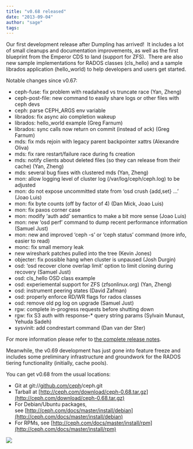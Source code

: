 ```yaml
---
title: "v0.68 released"
date: "2013-09-04"
author: "sage"
tags: 
---
```


Our first development release after Dumpling has arrived!  It includes a lot of small cleanups and documentation improvements, as well as the first blueprint from the Emperor CDS to land (support for ZFS).  There are also new sample implementations for RADOS classes (cls\_hello) and a sample librados application (hello\_world) to help developers and users get started.

Notable changes since v0.67:

- ceph-fuse: fix problem with readahead vs truncate race (Yan, Zheng)
- ceph-post-file: new command to easily share logs or other files with ceph devs
- ceph: parse CEPH\_ARGS env variable
- librados: fix async aio completion wakeup
- librados: hello\_world example (Greg Farnum)
- librados: sync calls now return on commit (instead of ack) (Greg Farnum)
- mds: fix mds rejoin with legacy parent backpointer xattrs (Alexandre Oliva)
- mds: fix rare restart/failure race during fs creation
- mds: notify clients about deleted files (so they can release from their cache) (Yan, Zheng)
- mds: several bug fixes with clustered mds (Yan, Zheng)
- mon: allow logging level of cluster log (/var/log/ceph/ceph.log) to be adjusted
- mon: do not expose uncommitted state from ‘osd crush {add,set} …’ (Joao Luis)
- mon: fix byte counts (off by factor of 4) (Dan Mick, Joao Luis)
- mon: fix paxos corner case
- mon: modify ‘auth add’ semantics to make a bit more sense (Joao Luis)
- mon: new ‘osd perf’ command to dump recent performance information (Samuel Just)
- mon: new and improved ‘ceph -s’ or ‘ceph status’ command (more info, easier to read)
- monc: fix small memory leak
- new wireshark patches pulled into the tree (Kevin Jones)
- objecter: fix possible hang when cluster is unpaused (Josh Durgin)
- osd: ‘osd recover clone overlap limit’ option to limit cloning during recovery (Samuel Just)
- osd: cls\_hello OSD class example
- osd: experiemental support for ZFS (zfsonlinux.org) (Yan, Zheng)
- osd: instrument peering states (David Zafman)
- osd: properly enforce RD/WR flags for rados classes
- osd: remove old pg log on upgrade (Samuel Just)
- rgw: complete in-progress requests before shutting down
- rgw: fix S3 auth with response-\* query string params (Sylvain Munaut, Yehuda Sadeh)
- sysvinit: add condrestart command (Dan van der Ster)

For more information please refer to [the complete release notes](http://ceph.com/docs/master/release-notes/#v0-68).

Meanwhile, the v0.69 development has just gone into feature freeze and includes some preliminary infrastructure and groundwork for the RADOS tiering functionality (initially, cache pools).

You can get v0.68 from the usual locations:

- Git at git://[github.com/ceph](http://github.com/ceph)/ceph.git
- Tarball at [http://ceph.com/download/ceph-0.68.tar.gz](http://ceph.com/download/ceph-0.68.tar.gz)
- For Debian/Ubuntu packages, see [http://ceph.com/docs/master/install/debian](http://ceph.com/docs/master/install/debian)
- For RPMs, see [http://ceph.com/docs/master/install/rpm](http://ceph.com/docs/master/install/rpm)

![](http://track.hubspot.com/__ptq.gif?a=268973&k=14&bu=http://ceph.com&r=http://ceph.com/releases/v0-68-released/&bvt=rss&p=wordpress)
